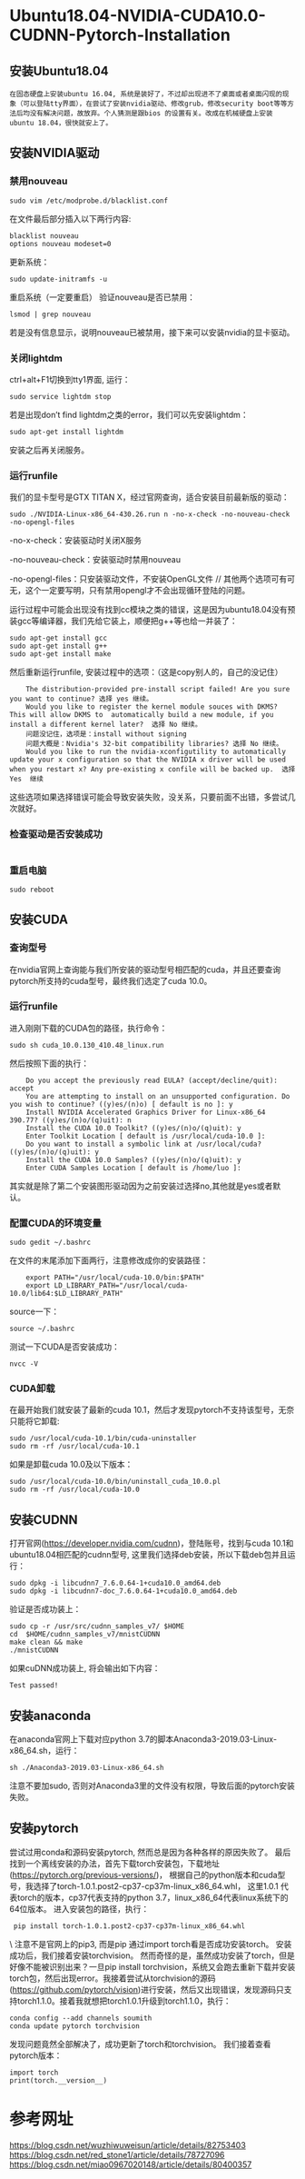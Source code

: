 # Ubuntu18.04-NVIDIA-CUDA10.0-CUDNN-Pytorch-Installation

## 安装Ubuntu18.04
	在固态硬盘上安装ubuntu 16.04, 系统是装好了，不过却出现进不了桌面或者桌面闪现的现象（可以登陆tty界面），在尝试了安装nvidia驱动、修改grub，修改security boot等等方法后均没有解决问题，故放弃。个人猜测是跟bios 的设置有关。改成在机械硬盘上安装ubuntu 18.04，很快就安上了。

## 安装NVIDIA驱动
### 禁用nouveau
```
sudo vim /etc/modprobe.d/blacklist.conf
```
在文件最后部分插入以下两行内容:
```
blacklist nouveau
options nouveau modeset=0
```
更新系统： 
```
sudo update-initramfs -u
```
重启系统（一定要重启）
验证nouveau是否已禁用： 
```
lsmod | grep nouveau
```
若是没有信息显示，说明nouveau已被禁用，接下来可以安装nvidia的显卡驱动。

### 关闭lightdm
ctrl+alt+F1切换到tty1界面, 运行：
```
sudo service lightdm stop
```
若是出现don’t find lightdm之类的error，我们可以先安装lightdm：
```
sudo apt-get install lightdm
```
安装之后再关闭服务。

### 运行runfile
我们的显卡型号是GTX TITAN X，经过官网查询，适合安装目前最新版的驱动：
```
sudo ./NVIDIA-Linux-x86_64-430.26.run n -no-x-check -no-nouveau-check -no-opengl-files
```
-no-x-check：安装驱动时关闭X服务

-no-nouveau-check：安装驱动时禁用nouveau

-no-opengl-files：只安装驱动文件，不安装OpenGL文件  // 其他两个选项可有可无，这个一定要写明，只有禁用opengl才不会出现循环登陆的问题。

运行过程中可能会出现没有找到cc模块之类的错误，这是因为ubuntu18.04没有预装gcc等编译器，我们先给它装上，顺便把g++等也给一并装了：
```
sudo apt-get install gcc
sudo apt-get install g++
sudo apt-get install make
```
然后重新运行runfile, 安装过程中的选项：（这是copy别人的，自己的没记住）
```
	The distribution-provided pre-install script failed! Are you sure you want to continue? 选择 yes 继续。
	Would you like to register the kernel module souces with DKMS? This will allow DKMS to 	automatically build a new module, if you install a different kernel later?  选择 No 继续。
	问题没记住，选项是：install without signing
	问题大概是：Nvidia's 32-bit compatibility libraries? 选择 No 继续。
	Would you like to run the nvidia-xconfigutility to automatically update your x configuration so that the NVIDIA x driver will be used when you restart x? Any pre-existing x confile will be backed up.  选择 Yes  继续
```
这些选项如果选择错误可能会导致安装失败，没关系，只要前面不出错，多尝试几次就好。

### 检查驱动是否安装成功
```nvidia-smi
```
### 重启电脑
```
sudo reboot
```

## 安装CUDA
### 查询型号
在nvidia官网上查询能与我们所安装的驱动型号相匹配的cuda，并且还要查询pytorch所支持的cuda型号，最终我们选定了cuda 10.0。

### 运行runfile
进入刚刚下载的CUDA包的路径，执行命令：
```
sudo sh cuda_10.0.130_410.48_linux.run
```
然后按照下面的执行：
```
    Do you accept the previously read EULA? (accept/decline/quit): accept 
    You are attempting to install on an unsupported configuration. Do you wish to continue? ((y)es/(n)o) [ default is no ]: y 
    Install NVIDIA Accelerated Graphics Driver for Linux-x86_64 390.77? ((y)es/(n)o/(q)uit): n 
    Install the CUDA 10.0 Toolkit? ((y)es/(n)o/(q)uit): y 
    Enter Toolkit Location [ default is /usr/local/cuda-10.0 ]: 
    Do you want to install a symbolic link at /usr/local/cuda? ((y)es/(n)o/(q)uit): y 
    Install the CUDA 10.0 Samples? ((y)es/(n)o/(q)uit): y 
    Enter CUDA Samples Location [ default is /home/luo ]:
```
其实就是除了第二个安装图形驱动因为之前安装过选择no,其他就是yes或者默认。

### 配置CUDA的环境变量
```
sudo gedit ~/.bashrc
```
在文件的末尾添加下面两行，注意修改成你的安装路径：
```
    export PATH="/usr/local/cuda-10.0/bin:$PATH" 
    export LD_LIBRARY_PATH="/usr/local/cuda-10.0/lib64:$LD_LIBRARY_PATH"
```
source一下：
```
source ~/.bashrc
```
测试一下CUDA是否安装成功：
```
nvcc -V
```

### CUDA卸载
在最开始我们就安装了最新的cuda 10.1，然后才发现pytorch不支持该型号，无奈只能将它卸载: 
```
sudo /usr/local/cuda-10.1/bin/cuda-uninstaller
sudo rm -rf /usr/local/cuda-10.1
```
如果是卸载cuda 10.0及以下版本：
```
sudo /usr/local/cuda-10.0/bin/uninstall_cuda_10.0.pl
sudo rm -rf /usr/local/cuda-10.0
```
## 安装CUDNN
打开官网(https://developer.nvidia.com/cudnn)，登陆账号，找到与cuda 10.1和ubuntu18.04相匹配的cudnn型号, 这里我们选择deb安装，所以下载deb包并且运行：
```
sudo dpkg -i libcudnn7_7.6.0.64-1+cuda10.0_amd64.deb
sudo dpkg -i libcudnn7-doc_7.6.0.64-1+cuda10.0_amd64.deb
```
验证是否成功装上：
```
sudo cp -r /usr/src/cudnn_samples_v7/ $HOME
cd  $HOME/cudnn_samples_v7/mnistCUDNN
make clean && make
./mnistCUDNN
```
如果cuDNN成功装上, 将会输出如下内容：
```
Test passed!
```
## 安装anaconda
在anaconda官网上下载对应python 3.7的脚本Anaconda3-2019.03-Linux-x86_64.sh，运行：
```
sh ./Anaconda3-2019.03-Linux-x86_64.sh
```
注意不要加sudo, 否则对Anaconda3里的文件没有权限，导致后面的pytorch安装失败。


## 安装pytorch
尝试过用conda和源码安装pytorch, 然而总是因为各种各样的原因失败了。
最后找到一个离线安装的办法，首先下载torch安装包，下载地址(https://pytorch.org/previous-versions/)， 根据自己的python版本和cuda型号，我选择了torch-1.0.1.post2-cp37-cp37m-linux_x86_64.whl， 这里1.0.1 代表torch的版本，cp37代表支持的python 3.7，linux_x86_64代表linux系统下的64位版本。
进入安装包的路径，执行：
```
 pip install torch-1.0.1.post2-cp37-cp37m-linux_x86_64.whl
 ```
\\ 注意不是官网上的pip3, 而是pip
通过import torch看是否成功安装torch。
安装成功后，我们接着安装torchvision。
然而奇怪的是，虽然成功安装了torch，但是好像不能被识别出来？一旦pip install torchvision，系统又会跑去重新下载并安装torch包，然后出现error。我接着尝试从torchvision的源码(https://github.com/pytorch/vision)进行安装，然后又出现错误，发现源码只支持torch1.1.0。接着我就想把torch1.0.1升级到torch1.1.0，执行：
```
conda config --add channels soumith
conda update pytorch torchvision
```
发现问题竟然全部解决了，成功更新了torch和torchvision。
我们接着查看pytorch版本：
```
import torch
print(torch.__version__)
```

# 参考网址
https://blog.csdn.net/wuzhiwuweisun/article/details/82753403
https://blog.csdn.net/red_stone1/article/details/78727096
https://blog.csdn.net/miao0967020148/article/details/80400357
